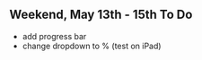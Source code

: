 Weekend, May 13th - 15th To Do
-------------------------

- add progress bar 
- change dropdown to % (test on iPad)
